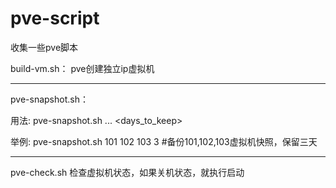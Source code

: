 # pve-script
收集一些pve脚本

build-vm.sh：
pve创建独立ip虚拟机


---
pve-snapshot.sh：

用法: pve-snapshot.sh<vmid1> <vmid2> ... <days_to_keep>

举例:  pve-snapshot.sh 101 102 103 3 #备份101,102,103虚拟机快照，保留三天

---
pve-check.sh 检查虚拟机状态，如果关机状态，就执行启动
